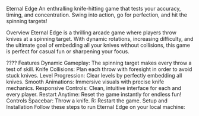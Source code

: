 Eternal Edge
An enthralling knife-hitting game that tests your accuracy, timing, and concentration. Swing into action, go for perfection, and hit the spinning targets!

Overview
Eternal Edge is a thrilling arcade game where players throw knives at a spinning target. With dynamic rotations, increasing difficulty, and the ultimate goal of embedding all your knives without collisions, this game is perfect for casual fun or sharpening your focus.

???? Features
Dynamic Gameplay: The spinning target makes every throw a test of skill.
Knife Collisions: Plan each throw with foresight in order to avoid stuck knives.
Level Progression: Clear levels by perfectly embedding all knives.
Smooth Animations: Immersive visuals with precise knife mechanics.
Responsive Controls: Clean, intuitive interface for each and every player.
Restart Anytime: Reset the game instantly for endless fun!
 Controls
Spacebar: Throw a knife.
R: Restart the game.
 Setup and Installation
Follow these steps to run Eternal Edge on your local machine:

